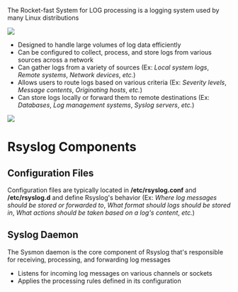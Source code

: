 The Rocket-fast System for LOG processing is a logging system used by many Linux distributions

![](https://github.com/JonmarCorpuz/SecondBrain/blob/main/Assets/ijbghadfihgfdvbafhvdisabfhsidafsashfgsfouh.png)

* Designed to handle large volumes of log data efficiently
* Can be configured to collect, process, and store logs from various sources across a network
* Can gather logs from a variety of sources (Ex: *Local system logs*, *Remote systems*, *Network devices*, *etc.*)
* Allows users to route logs based on various criteria (Ex: *Severity levels*, *Message contents*, *Originating hosts*, *etc.*)
* Can store logs locally or forward them to remote destinations (Ex: *Databases*, *Log management systems*, *Syslog servers*, *etc.*)

![](https://github.com/JonmarCorpuz/SecondBrain/blob/main/Assets/Whitespace.png)

# Rsyslog Components

## Configuration Files

Configuration files are typically located in **/etc/rsyslog.conf** and **/etc/rsyslog.d** and define Rsyslog's behavior (Ex: *Where log messages should be stored or forwarded to*, *What format should logs should be stored in*, *What actions should be taken based on a log's content*, *etc.*)

## Syslog Daemon

The Sysmon daemon is the core component of Rsyslog that's responsible for receiving, processing, and forwarding log messages

* Listens for incoming log messages on various channels or sockets
* Applies the processing rules defined in its configuration
